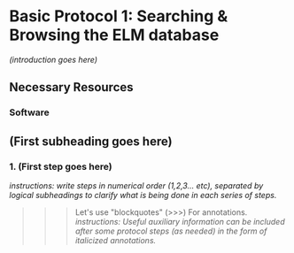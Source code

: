 # Basic Protocol 1: Searching & Browsing the ELM database

*(introduction goes here)*

## Necessary Resources

### Software

## (First subheading goes here)

### 1. (First step goes here)

*instructions: write steps in numerical order (1,2,3... etc), separated by
logical subheadings to clarify what is being done in each series of steps.*

>>> Let's use "blockquotes" (>>>) For annotations.
>>> *instructions: Useful auxiliary information can be included after some
>>> protocol steps (as needed) in the form of italicized annotations.*
